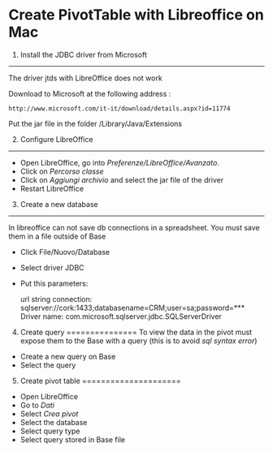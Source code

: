 Create PivotTable with Libreoffice on Mac
===================================

1. Install the JDBC driver from Microsoft
-----------------------------------------
The driver jtds with LibreOffice does not work

Download to Microsoft at the following address :

    http://www.microsoft.com/it-it/download/details.aspx?id=11774

Put the jar file in the folder /Library/Java/Extensions

2. Configure LibreOffice
------------------------
* Open LibreOffice, go into *Preferenze/LibreOffice/Avanzato*.
* Click on *Percorso classe*
* Click on *Aggiungi archivio* and select the jar file of the driver
* Restart LibreOffice

3. Create a new database
------------------------
In libreoffice can not save db connections in a spreadsheet.
You must save them in a file outside of Base

* Click File/Nuovo/Database
* Select driver JDBC
* Put this parameters:

    url string connection: sqlserver://cork:1433;databasename=CRM;user=sa;password=***
    Driver name: com.microsoft.sqlserver.jdbc.SQLServerDriver

4. Create query
===============
To view the data in the pivot must expose them to the Base with a query (this is to avoid *sql syntax error*)
* Create a new query on Base
* Select the query

5. Create pivot table
=====================
* Open LibreOffice
* Go to *Dati*
* Select *Crea pivot*
* Select the database
* Select query type
* Select query stored in Base file
